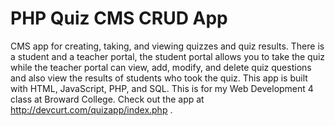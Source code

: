 # PHP Quiz CMS CRUD App
CMS app for creating, taking, and viewing quizzes and quiz results. There is a student and a teacher portal, the student portal allows you to take the quiz while the teacher portal can view, add, modify, and delete quiz questions and also view the results of students who took the quiz. This app is built with HTML, JavaScript, PHP, and SQL. This is for my Web Development 4 class at Broward College. Check out the app at http://devcurt.com/quizapp/index.php .
